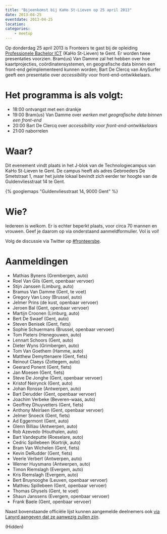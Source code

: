 ```yaml
---
title: "Bijeenkomst bij KaHo St-Lieven op 25 april 2013"
date: 2013-04-25
eventdate: 2013-04-25
location: 
categories: 
    - meetup
---
```

Op donderdag 25 april 2013 is Fronteers te gast bij de opleiding [Professionele Bachelor ICT](http://www.ikdoeict.be/) (KaHo St-Lieven) te Gent. Er worden twee presentaties voorzien. Bram(us) Van Damme zal het hebben over hoe kaartprojecties, coördinatensystemen, en geografische data binnen een front-end geïmplementeerd kunnen worden; Bart De Clercq van AnySurfer geeft een presentatie over _accessibility_ voor front-end-ontwikkelaars.

# Het programma is als volgt:

* 18:00 ontvangst met een drankje
* 19:00 Bram(us) Van Damme over _werken met geografische data binnen een front-end_
* 20:00 Bart De Clercq over _accessibility voor front-end-ontwikkelaars_
* 21:00 naborrelen

# Waar?

Dit evenement vindt plaats in het J-blok van de Technologiecampus van KaHo St-Lieven te Gent. De campus heeft als adres Gebroeders De Smetstraat 1, maar het juiste lokaal bevindt zich eerder ter hoogte van de Guldenvliesstraat 14 te Gent.

{% googlemaps "Guldenvliesstraat 14, 9000 Gent" %}

# Wie?

Iedereen is welkom. Er is echter beperkt plaats, voor circa 70 mannen en vrouwen. Geef je daarom op via onderstaand aanmeldformulier. Vol is vol!

Volg de discussie via Twitter op [#fronteersbe](https://twitter.com/search?q=%23fronteersbe).

# Aanmeldingen

* Mathias Bynens (Grembergen, auto)
* Roel Van Gils (Gent, openbaar vervoer)
* Stijn Janssen (Limburg, auto)
* Bramus Van Damme (Gent, te voet)
* Gregory Van Looy (Brussel, auto)
* Jelmer Prins (de kust, openbaar vervoer)
* Jeroen Bal (Gent, openbaar vervoer)
* Martijn Croonen (Limburg, auto)
* Bert De Swaef (Gent, auto)
* Steven Benisek (Gent, fiets)
* Sophie Schuermans (Brussel, openbaar vervoer)
* Tom Pieters (Henegouwen, auto)
* Lennart Schoors (Gent, auto)
* Dieter Wyns (Grimbergen, auto)
* Tom Van Goethem (Hamme, auto)
* Matthew Demyttenaere (Gent, fiets)
* Reinout Claeys (Zottegem, auto)
* Geerard Ponent (Gent, fiets)
* Jan Moesen (Gent, fiets)
* Steve De Jonghe (Gent, openbaar vervoer)
* Kristof Neirynck (Gent, auto)
* Johan Ronsse (Antwerpen, auto)
* Bart Derudder (Gent, openbaar vervoer)
* Joachim Verbeke (Beveren-waas, auto)
* Geoffrey Dhuyvetters (Gent, fiets)
* Anthony Meirlaen (Gent, openbaar vervoer)
* Jelmer Snoeck (Gent, fiets)
* Ad Eggermont (Gent, auto)
* Glenn Billiau (Antwerpen, auto)
* Rob Azevedo (Houthalen, auto)
* Bart Vandeputte (Roeselare, auto)
* Cedric Spillebeen (Kortrijk, auto)
* Bram Van Wichelen (Gent, fiets)
* Kevin DeRudder (Gent, fiets)
* Veerle Verbert (Antwerpen, auto)
* Werner Huysmans (Antwerpen, auto)
* Timon Riemslagh (Evergem, auto)
* Kris Riemslagh (Evergem, auto)
* Bert Bruynooghe (Leuven, openbaar vervoer)
* Mathieu Spillebeen (Gent, openbaar vervoer)
* Thomas Ghysels (Gent, te voet)
* Shaun Janssens (Evergem, openbaar vervoer)
* Frank Baele (Gent, openbaar vervoer)

Naast bovenstaande officiële lijst kunnen aangemelde deelnemers ook [via Lanyrd aangeven dat ze aanwezig zullen zijn](http://lanyrd.com/cpgck).

(Hidden)